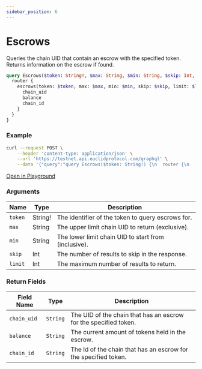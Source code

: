 ```yaml
---
sidebar_position: 6
---
```

# Escrows
Queries the chain UID that contain an escrow with the specified token. Returns information on the escrow if found.

```graphql
query Escrows($token: String!, $max: String, $min: String, $skip: Int, $limit: Int) {
  router {
    escrows(token: $token, max: $max, min: $min, skip: $skip, limit: $limit) {
      chain_uid
      balance
      chain_id
    }
  }
}
```
### Example

```bash
curl --request POST \
    --header 'content-type: application/json' \
    --url 'https://testnet.api.euclidprotocol.com/graphql' \
    --data '{"query":"query Escrows($token: String!) {\n  router {\n    escrows(token: $token) {\n      chain_uid\n      balance\n      chain_id\n    }\n  }\n}","variables":{"token":"euclid"}}'
```

[Open in Playground](https://testnet.api.euclidprotocol.com/?explorerURLState=N4IgJg9gxgrgtgUwHYBcQC4QEcYIE4CeABAKIDOUeEA7mQBQAkKEA1sukQMop4CWSAcwCEASiLAAOkiJEqMFPnFSZMhBSq06zNkg5NWyMZOkqZUABYBDfgH0YvMMtNEARpYA2lpFARPTF6yQbBz8iAF8nCKQwkAAaEAA3Sz5LF3c1DBBjGQkQbWRcjlyEGCh3EJApGLCgA)

### Arguments

| **Name** | **Type** | **Description**                                                                 |
|----------|----------|---------------------------------------------------------------------------------|
| `token`  | String!  | The identifier of the token to query escrows for.                              |
| `max`    | String   | The upper limit chain UID to return (exclusive).                               |
| `min`    | String   | The lower limit chain UID to start from (inclusive).                           |
| `skip`   | Int      | The number of results to skip in the response.                                 |
| `limit`  | Int      | The maximum number of results to return.                                       |

### Return Fields

| Field Name  | Type     | Description                                      |
|-------------|----------|--------------------------------------------------|
| `chain_uid` | `String` | The UID of the chain that has an escrow for the specified token. |
| `balance`   | `String`  | The current amount of tokens held in the escrow.   |
| `chain_id`  | `String`    | The Id of the chain that has an escrow for the specified token.   |